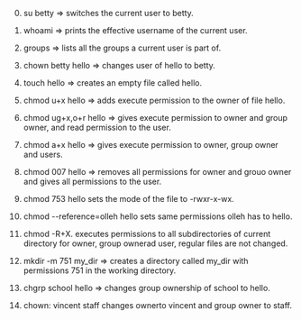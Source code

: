 0) su betty => switches the current user to betty.

1) whoami => prints the effective username of the current user.

2) groups => lists all the groups a current user is part of.

3) chown betty hello => changes user of hello to betty.

4) touch hello => creates an empty file called hello.

5) chmod u+x hello => adds execute permission to the owner of file hello.

6) chmod ug+x,o+r hello => gives execute permission to owner and group owner, and read permission to the user.

7) chmod a+x hello => gives execute permission to owner, group owner and users.

8) chmod 007 hello => removes all permissions for owner and grouo owner and gives all permissions to the user.

9) chmod 753 hello sets the mode of the file to -rwxr-x-wx.

10) chmod --reference=olleh hello sets same permissions olleh has to hello.

11) chmod -R+X. executes permissions to all subdirectories of current directory for owner, group ownerad user, regular files are not changed.

12) mkdir -m 751 my_dir => creates a directory called my_dir with permissions 751 in the working directory.

13) chgrp school hello => changes group ownership of school to hello.

14) chown: vincent staff changes ownerto vincent and group owner to staff.